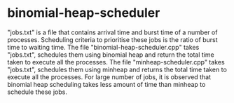 # binomial-heap-scheduler
"jobs.txt" is a file that contains arrival time and burst time of a number of processes.
Scheduling criteria to prioritise these jobs is the ratio of burst time to waiting time.
The file "binomial-heap-scheduler.cpp" takes "jobs.txt", schedules them using binomial heap and return the total time taken to execute all the processes.
The file "minheap-scheduler.cpp" takes "jobs.txt", schedules them using minheap and returns the total time taken to execute all the processes. 
For large number of jobs, it is observed that binomial heap scheduling takes less amount of time than minheap to schedule these jobs.
